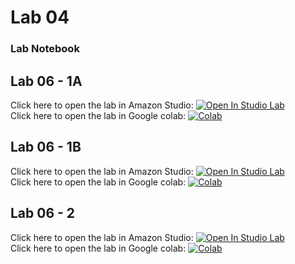 # Lab 04

### Lab Notebook

## Lab 06 - 1A
Click here to open the lab in Amazon Studio: [![Open In Studio Lab](https://studiolab.sagemaker.aws/studiolab.svg)](https://studiolab.sagemaker.aws/import/github/surrey-nlp/NLP-2022/blob/main/lab06/lab06-1a.ipynb)<br/>
Click here to open the lab in Google colab: [![Colab](https://colab.research.google.com/assets/colab-badge.svg)](https://colab.research.google.com/github/surrey-nlp/NLP-2022/blob/main/lab06/lab06-1a.ipynb)

## Lab 06 - 1B
Click here to open the lab in Amazon Studio: [![Open In Studio Lab](https://studiolab.sagemaker.aws/studiolab.svg)](https://studiolab.sagemaker.aws/import/github/surrey-nlp/NLP-2022/blob/main/lab06/lab06-1b.ipynb)<br/>
Click here to open the lab in Google colab: [![Colab](https://colab.research.google.com/assets/colab-badge.svg)](https://colab.research.google.com/github/surrey-nlp/NLP-2022/blob/main/lab06/lab06-1b.ipynb)

## Lab 06 - 2
Click here to open the lab in Amazon Studio: [![Open In Studio Lab](https://studiolab.sagemaker.aws/studiolab.svg)](https://studiolab.sagemaker.aws/import/github/surrey-nlp/NLP-2022/blob/main/lab06/lab06-2.ipynb)<br/>
Click here to open the lab in Google colab: [![Colab](https://colab.research.google.com/assets/colab-badge.svg)](https://colab.research.google.com/github/surrey-nlp/NLP-2022/blob/main/lab06/lab06-2.ipynb)